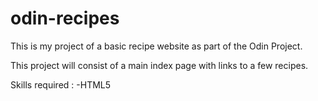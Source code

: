 # odin-recipes
This is my project of a basic recipe website as part of the Odin Project.

This project will consist of a main index page with links to a few recipes.

Skills required : 
-HTML5
